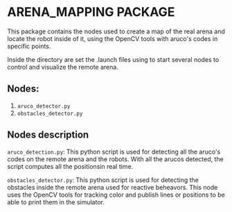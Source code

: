 # ARENA_MAPPING PACKAGE

This package contains the nodes used to create a map of the real arena and locate the robot inside of it, using the OpenCV tools with aruco's codes in specific points.

Inside the directory are set the .launch files using to start several nodes to control and visualize the remote arena.

## Nodes:
1. `aruco_detector.py`
2. `obstacles_detector.py`

## Nodes description
`aruco_detection.py`: This python script is used for detecting all the aruco's codes on the remote arena and the robots. With all the arucos detected, the script computes all the positionsin real time.

`obstacles_detector.py`: This python script is used for detecting the obstacles inside the remote arena used for reactive beheavors. This node uses the OpenCV tools for tracking color and publish lines or positions to be able to print them in the simulator.
